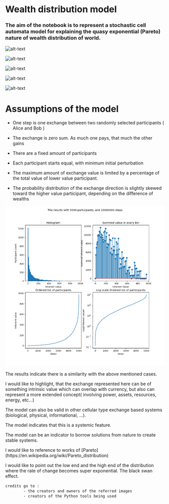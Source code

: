 # Wealth distribution model

### The aim of the notebook is to represent a stochastic cell automata model for explaining the quasy exponential (Pareto) nature of wealth distribution of world. 



![alt-text][Income]

[Income]: https://d33wubrfki0l68.cloudfront.net/28f2cd1b5f4b804f146d99975a7e10ee5e73db0f/8e4a6/wp-content/uploads/2013/11/global-inc-distribution-2003-and-2013-linear-scale-1-750x525.png "Income distribution on normal scale"

![alt-text][Log income]

[Log income]: https://d33wubrfki0l68.cloudfront.net/42b09ac448bda1fccb0df7ad48eb0989ceef136f/b1a8c/wp-content/uploads/2013/11/global-inc-distribution-2003-and-2013-1-750x525.png "Logarithmic income distribution"


![alt-text][Eve]

[Eve]: https://i.redd.it/eyqbtnq1qmvx.png "Eve , MMORPG wealth distribution"


![alt-text][Bitcoin]

[Bitcoin]: https://cdn-images-1.medium.com/max/1200/1*U_6rNMoDctStIkUBzwupCg.png "Bitcoin(cryptocurrency) wealth distribution"


![alt-text][Family]

[Family]: https://apps.urban.org/features/wealth-inequality-charts/img/WealthPercentiles.jpg "Family wealth distribution"


 # Assumptions of the model
 
 * One step is one exchange between two randomly selected participants ( Alice and Bob )
 
 * The exchange is zero sum. As much one pays, that much the other gains
 
 * There are a fixed amount of participants
 
 * Each participant starts equal, with minimum initial perturbation
 
 * The maximum amount of exchange value is limited by a percentage of the total value of lower value participant.
  
 * The probability distribution of the exchange direction is slightly skewed toward the higher value participant, depending on the difference of wealths

![alt-text][Solution]

[Solution]: https://raw.githubusercontent.com/oomti/100daysofMLcode/master/CA_model/result_example.png "simulation result example"


<p>The results indicate there is a similarity with the above mentioned cases.</p>

<p>I would like to highlight, that the exchange represented here can be of something intrinsic value which can overlap with currency, but also can represent a more extended concept( involving power, assets, resources, energy, etc...)</p>

<p>The model can also be valid in other cellular type exchange based systems (biological, physical, informational, ...).</p>

<p>The model indicates that this is a systemic feature.</p>

<p>The model can be an indicator to borrow solutions from nature to create stable systems.</p>

<p>I would like to reference to works of [Pareto](https://en.wikipedia.org/wiki/Pareto_distribution)</p>

<p>I would like to point out the low end and the high end of the distribution where the rate of change becomes super exponential. The black swan effect.</p>

``` 
credits go to :
        - the creators and owners of the referred images
        - creators of the Python tools being used 
```
